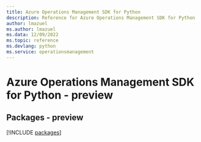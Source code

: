 ```yaml
---
title: Azure Operations Management SDK for Python
description: Reference for Azure Operations Management SDK for Python
author: lmazuel
ms.author: lmazuel
ms.data: 12/09/2022
ms.topic: reference
ms.devlang: python
ms.service: operationsmanagement
---
```

# Azure Operations Management SDK for Python - preview
## Packages - preview
[!INCLUDE [packages](operations-management-index.md)]